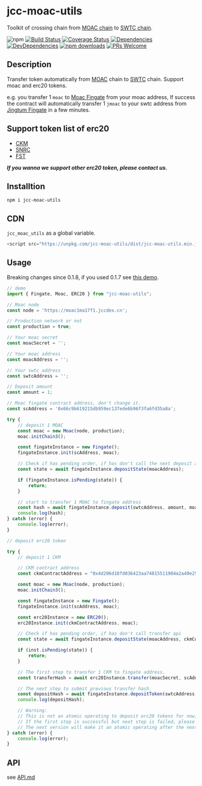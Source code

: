 # jcc-moac-utils

Toolkit of crossing chain from [MOAC chain](https://www.moac.io/)  to [SWTC chain](http://swtc.top/index.html#/).

![npm](https://img.shields.io/npm/v/jcc-moac-utils.svg)
[![Build Status](https://travis-ci.com/JCCDex/jcc-moac-utils.svg?branch=master)](https://travis-ci.com/JCCDex/jcc-moac-utils)
[![Coverage Status](https://coveralls.io/repos/github/JCCDex/jcc-moac-utils/badge.svg?branch=master)](https://coveralls.io/github/JCCDex/jcc-moac-utils?branch=master)
[![Dependencies](https://img.shields.io/david/JCCDex/jcc-moac-utils.svg?style=flat-square)](https://david-dm.org/JCCDex/jcc-moac-utils)
[![DevDependencies](https://img.shields.io/david/dev/JCCDex/jcc-moac-utils.svg?style=flat-square)](https://david-dm.org/JCCDex/jcc-moac-utils?type=dev)
[![npm downloads](https://img.shields.io/npm/dm/jcc-moac-utils.svg)](http://npm-stat.com/charts.html?package=jcc-moac-utils)
[![PRs Welcome](https://img.shields.io/badge/PRs-welcome-brightgreen.svg?style=flat-square)](http://makeapullrequest.com)

## Description

Transfer token automatically from [MOAC](https://www.moac.io/) chain to [SWTC](http://swtc.top/index.html#/) chain. Support moac and erc20 tokens.

e.g. you transfer 1 `moac` to [Moac Fingate](http://explorer.moac.io/addr/0x66c9b619215db959ec137ede6b96f3fa6fd35a8a) from your moac address, If success the contract will automatically transfer 1 `jmoac` to your swtc address from [Jingtum Fingate](https://swtcscan.jccdex.cn/#/wallet/?wallet=jG9ntUTuBKqDURPUqbGYZRuRDVzPY6bpxL) in a few minutes.

## Support token list of erc20

* [CKM](http://explorer.moac.io/token/0x4d206d18fd036423aa74815511904a2a40e25fb1)
* [SNRC](http://explorer.moac.io/token/0x1b9bae18532eeb8cd4316a20678a0c43f28f0ae2)
* [FST](http://explorer.moac.io/token/0x4c6007cea426e543551f2cb6392e6d6768f74706)

***If you wanna we support other erc20 token, please contact us.***

## Installtion

```shell
npm i jcc-moac-utils
```

## CDN

`jcc_moac_utils` as a global variable.

```javascript
<script src="https://unpkg.com/jcc-moac-utils/dist/jcc-moac-utils.min.js"></script>
```

## Usage

Breaking changes since 0.1.8, if you used 0.1.7 see [this demo](https://github.com/JCCDex/jcc-moac-utils/blob/master/docs/demo_below_0.1.8.md).

```javascript
// demo
import { Fingate, Moac, ERC20 } from "jcc-moac-utils";

// Moac node
const node = 'https://moac1ma17f1.jccdex.cn';

// Production network or not
const production = true;

// Your moac secret
const moacSecret = '';

// Your moac address
const moacAddress = '';

// Your swtc address
const swtcAddress = '';

// Deposit amount
const amount = 1;

// Moac fingate contract address, don't change it.
const scAddress = '0x66c9b619215db959ec137ede6b96f3fa6fd35a8a';

try {
    // deposit 1 MOAC
    const moac = new Moac(node, production);
    moac.initChain3();

    const fingateInstance = new Fingate();
    fingateInstance.init(scAddress, moac);

    // Check if has pending order, if has don't call the next deposit api
    const state = await fingateInstance.depositState(moacAddress);

    if (fingateInstance.isPending(state)) {
        return;
    }

    // start to transfer 1 MOAC to fingate address
    const hash = await fingateInstance.deposit(swtcAddress, amount, moacSecret);
    console.log(hash);
} catch (error) {
    console.log(error);
}

// deposit erc20 token

try {
    // deposit 1 CKM

    // CKM contract address
    const ckmContractAddress = "0x4d206d18fd036423aa74815511904a2a40e25fb1";

    const moac = new Moac(node, production);
    moac.initChain3();

    const fingateInstance = new Fingate();
    fingateInstance.init(scAddress, moac);

    const erc20Instance = new ERC20();
    erc20Instance.init(ckmContractAddress, moac);

    // Check if has pending order, if has don't call transfer api
    const state = await fingateInstance.depositState(moacAddress, ckmContractAddress);

    if (inst.isPending(state)) {
        return;
    }

    // The first step to transfer 1 CKM to fingate address.
    const transferHash = await erc20Instance.transfer(moacSecret, scAddress, amount);

    // The next step to submit previous transfer hash.
    const depositHash = await fingateInstance.depositToken(swtcAddress, ckmContractAddress, erc20Instance.decimals(), amount, transferHash, moacSecret);
    console.log(depositHash);

    // Warning:
    // This is not an atomic operating to deposit erc20 tokens for now,
    // If the first step is successful but next step is failed, please contact us.
    // The next version will make it an atomic operating after the next version of solidity contract upgrade.
} catch (error) {
    console.log(error);
}

```

## API

see [API.md](https://github.com/JCCDex/jcc-moac-utils/blob/master/docs/API.md)
